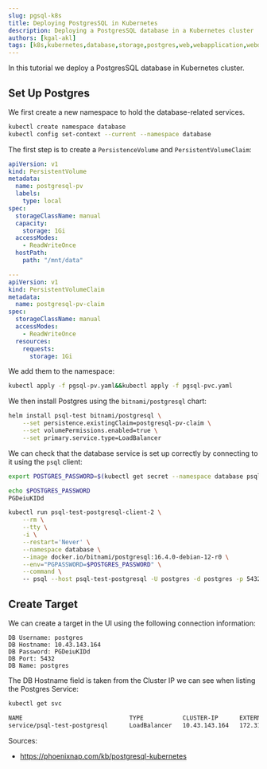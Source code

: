 ```yaml
---
slug: pgsql-k8s
title: Deploying PostgresSQL in Kubernetes 
description: Deploying a PostgresSQL database in a Kubernetes cluster
authors: [kgal-akl]
tags: [k8s,kubernetes,database,storage,postgres,web,webapplication,webdevelopment]
---
```


In this tutorial we deploy a PostgresSQL database in Kubernetes cluster.

## Set Up Postgres

We first create a new namespace to hold the database-related services.

```bash
kubectl create namespace database
kubectl config set-context --current --namespace database
```

The first step is to create a `PersistenceVolume` and `PersistentVolumeClaim`:

```yaml title
apiVersion: v1
kind: PersistentVolume
metadata:
  name: postgresql-pv
  labels:
    type: local
spec:
  storageClassName: manual
  capacity:
    storage: 1Gi
  accessModes:
    - ReadWriteOnce
  hostPath:
    path: "/mnt/data"

---
apiVersion: v1
kind: PersistentVolumeClaim
metadata:
  name: postgresql-pv-claim
spec:
  storageClassName: manual
  accessModes:
    - ReadWriteOnce
  resources:
    requests:
      storage: 1Gi
```

We add them to the namespace:

```bash
kubectl apply -f pgsql-pv.yaml&&kubectl apply -f pgsql-pvc.yaml
```

We then install Postgres using the `bitnami/postgresql` chart:

```bash
helm install psql-test bitnami/postgresql \
    --set persistence.existingClaim=postgresql-pv-claim \
    --set volumePermissions.enabled=true \
    --set primary.service.type=LoadBalancer
```

We can check that the database service is set up correctly by connecting to it using the `psql` client:

```bash
export POSTGRES_PASSWORD=$(kubectl get secret --namespace database psql-test-postgresql -o jsonpath="{.data.postgres-password}" | base64 -d)

echo $POSTGRES_PASSWORD
PGDeiuKIDd

kubectl run psql-test-postgresql-client-2 \
    --rm \
    --tty \
    -i \
    --restart='Never' \
    --namespace database \
    --image docker.io/bitnami/postgresql:16.4.0-debian-12-r0 \
    --env="PGPASSWORD=$POSTGRES_PASSWORD" \
    --command \ 
    -- psql --host psql-test-postgresql -U postgres -d postgres -p 5432
```

## Create Target

We can create a target in the UI using the following connection information:

```
DB Username: postgres
DB Hostname: 10.43.143.164
DB Password: PGDeiuKIDd
DB Port: 5432
DB Name: postgres
```

The DB Hostname field is taken from the Cluster IP we can see when listing the Postgres Service:

```bash
kubectl get svc 

NAME                              TYPE           CLUSTER-IP      EXTERNAL-IP     PORT(S)          AGE
service/psql-test-postgresql      LoadBalancer   10.43.143.164   172.31.43.205   5432:31534/TCP   26m
```



Sources:

- https://phoenixnap.com/kb/postgresql-kubernetes